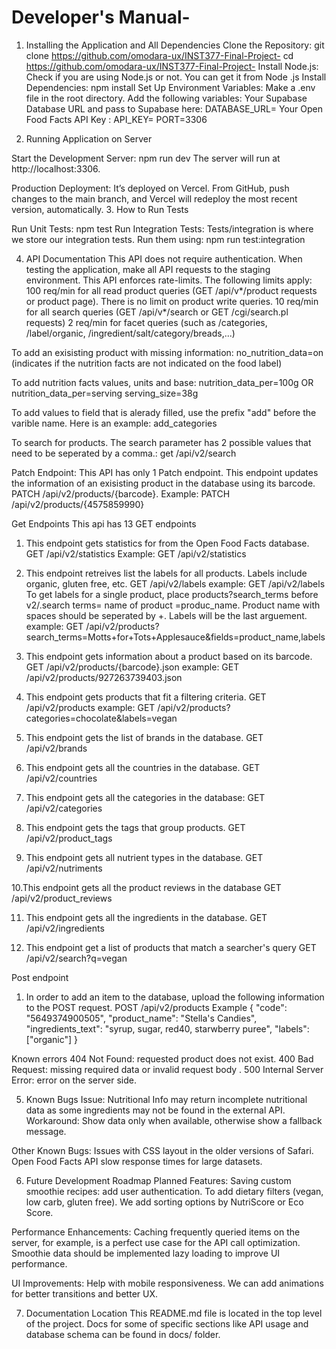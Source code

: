 # Developer's Manual-
1. Installing the Application and All Dependencies
Clone the Repository:
git clone https://github.com/omodara-ux/INST377-Final-Project-
cd https://github.com/omodara-ux/INST377-Final-Project-
Install Node.js:
Check if you are using Node.js or not. You can get it from Node .js
Install Dependencies:
npm install
Set Up Environment Variables:
Make a .env file in the root directory.
Add the following variables:
Your Supabase Database URL and pass to Supabase here:
DATABASE_URL=<Your Supabase Database URL>
Your Open Food Facts API Key : API_KEY=<Your Open Food Facts API Key>
PORT=3306

2. Running Application on Server

Start the Development Server:
npm run dev
The server will run at http://localhost:3306.


Production Deployment:
It’s deployed on Vercel. From GitHub, push changes to the main branch, and Vercel will redeploy the most recent version, automatically.
3. How to Run Tests

Run Unit Tests: npm test
Run Integration Tests: Tests/integration is where we store our integration tests. Run them using: npm run test:integration

4. API Documentation
This API does not require authentication. When testing the application, make all API requests to the staging environment. This API enforces rate-limits. The following limits apply:
100 req/min for all read product queries (GET /api/v*/product requests or product page). There is no limit on product write queries.
10 req/min for all search queries (GET /api/v*/search or GET /cgi/search.pl requests)
2 req/min for facet queries (such as /categories, /label/organic, /ingredient/salt/category/breads,...)

To add an exisisting product with missing information:
no_nutrition_data=on (indicates if the nutrition facts are not indicated on the food label)

To add nutrition facts values, units and base:
nutrition_data_per=100g
OR
nutrition_data_per=serving
serving_size=38g

To add values to field that is alerady filled, use the prefix "add" before the varible name. Here is an example:
add_categories

To search for products. The search parameter has 2 possible values that need to be seperated by a comma.:
get /api/v2/search

Patch Endpoint:
This API has only 1 Patch endpoint. This endpoint updates the information of an exisisting product in the database using its barcode.
PATCH /api/v2/products/{barcode}. 
Example: PATCH /api/v2/products/{4575859990}

Get Endpoints
This api has 13 GET endpoints
1. This endpoint gets statistics for from the Open Food Facts database. 
GET /api/v2/statistics
Example: GET /api/v2/statistics

2. This endpoint retreives list the labels for all products. Labels include organic, gluten free, etc.
GET /api/v2/labels
example: GET /api/v2/labels
To get labels for a single product, place products?search_terms before v2/.search terms= name of product =produc_name. Product name with spaces should be seperated by +. Labels will be the last arguement.
example: GET /api/v2/products?search_terms=Motts+for+Tots+Applesauce&fields=product_name,labels

3. This endpoint gets information about a product based on its barcode. 
GET /api/v2/products/{barcode}.json
example: GET /api/v2/products/927263739403.json


4. This endpoint gets products that fit a filtering criteria.
GET /api/v2/products
example: GET /api/v2/products?categories=chocolate&labels=vegan


5. This endpoint gets the list of brands in the database. 
GET /api/v2/brands

6. This endpoint gets all the countries in the database.
GET /api/v2/countries

7. This endpoint gets all the categories in the database:
GET /api/v2/categories

8. This endpoint gets the tags that group products. 
GET /api/v2/product_tags

9. This endpoint gets all nutrient types in the database.
GET /api/v2/nutriments

10.This endpoint gets all the product reviews in the database 
GET /api/v2/product_reviews

11. This endpoint gets all the ingredients in the database.
GET /api/v2/ingredients

12. This endpoint get a list of products that match a searcher's query
GET /api/v2/search?q=vegan

Post endpoint
1. In order to add an item to the database, upload the following information to the POST request.
POST /api/v2/products
Example
{
  "code": "5649374900505",
  "product_name": "Stella's Candies",
  "ingredients_text": "syrup, sugar, red40, starwberry puree",
  "labels": ["organic"]
}

Known errors
404 Not Found: requested product does not exist.
400 Bad Request: missing required data or invalid request body .
500 Internal Server Error: error on the server side.

5. Known Bugs
Issue: Nutritional Info may return incomplete nutritional data as some ingredients may not be found in the external API.
Workaround: Show data only when available, otherwise show a fallback message.

Other Known Bugs:
Issues with CSS layout in the older versions of Safari.
Open Food Facts API slow response times for large datasets.

6. Future Development Roadmap
    Planned Features:
Saving custom smoothie recipes: add user authentication.
To add dietary filters (vegan, low carb, gluten free).
We add sorting options by NutriScore or Eco Score.


Performance Enhancements:
Caching frequently queried items on the server, for example, is a perfect use case for the API call optimization.
Smoothie data should be implemented lazy loading to improve UI performance.

UI Improvements:
Help with mobile responsiveness.
We can add animations for better transitions and better UX.

7. Documentation Location
This README.md file is located in the top level of the project.
Docs for some of specific sections like API usage and database schema can be found in docs/ folder.

